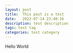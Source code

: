 ```yaml
---
layout: post
title:  This post is a test
date:   2022-07-14 23:40:16
description: test description
tags: test tag
categories: test category
---
```

Hello World